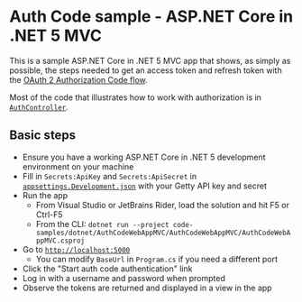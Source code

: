 # Auth Code sample - ASP.NET Core in .NET 5 MVC

This is a sample ASP.NET Core in .NET 5 MVC app that shows, as simply as possible, the steps needed to get an access token and refresh token with the [OAuth 2 Authorization Code flow](https://developer.gettyimages.com/api/oauth2.html).

Most of the code that illustrates how to work with authorization is in [`AuthController`](AuthCodeWebAppMVC/Controllers/AuthController.cs).

## Basic steps

- Ensure you have a working ASP.NET Core in .NET 5 development environment on your machine
- Fill in `Secrets:ApiKey` and `Secrets:ApiSecret` in [`appsettings.Development.json`](AuthCodeWebAppMVC/appsettings.Development.json) with your Getty API key and secret
- Run the app
  - From Visual Studio or JetBrains Rider, load the solution and hit F5 or Ctrl-F5
  - From the CLI: `dotnet run --project code-samples/dotnet/AuthCodeWebAppMVC/AuthCodeWebAppMVC/AuthCodeWebAppMVC.csproj`
- Go to [`http://localhost:5000`](http://localhost:5000)
  - You can modify `BaseUrl` in `Program.cs` if you need a different port
- Click the "Start auth code authentication" link
- Log in with a username and password when prompted
- Observe the tokens are returned and displayed in a view in the app
